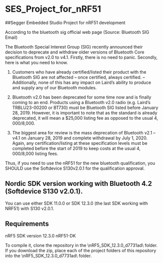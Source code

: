 # SES_Project_for_nRF51

##Segger Embedded Studio Project for nRF51 development



According to the bluetooth sig official web page (Source: Bluetooth SIG Email)

The Bluetooth Special Interest Group (SIG) recently announced their decision to deprecate and withdraw older versions of Bluetooth Core specifications from v2.0 to v4.1. Firstly, there is no need to panic. Secondly, here is what you need to know.

1) Customers who have already certified/listed their product with the Bluetooth SIG are not affected – once certified, always certified.
–  Additionally, none of this has any impact on Laird’s ability to produce and supply any of our Bluetooth modules.

2) Bluetooth v2.0 has been deprecated for some time now and is finally coming to an end. Products using a Bluetooth v2.0 radio (e.g. Laird’s TRBLU23-00200 or BT730) must be Bluetooth SIG listed before January 28, 2019. However, it is important to note that as the standard is already deprecated, it will mean a $25,000 listing fee as opposed to the usual $4,000/$8,000.

2) The biggest area for review is the mass deprecation of Bluetooth v2.1 – v4.1 on January 28, 2019 and complete withdrawal by July 1, 2020. Again, any certification/listing at these specification levels must be completed before the start of 2019 to keep costs at the usual $4,000/$8,000 listing fees.

Thus, if you need to use the nRF51 for the new bluetooth qualification, you SHOULD use the Softdevice S130v2.0.1 for the qualification approval.

## Nordic SDK version working with Bluetooth 4.2 (Softdevice S130 v2.0.1).

You can use either SDK 11.0.0 or SDK 12.3.0 (the last SDK working with NRF51) with S130 v2.0.1.


## Requirements
nRF5 SDK version 12.3.0
nRF51-DK 

To compile it, clone the repository in the \nRF5_SDK_12.3.0_d7731ad\ folder. If you download the zip, place each of the project folders of this repository into the \nRF5_SDK_12.3.0_d7731ad\ folder.

